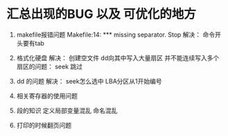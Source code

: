 # 汇总出现的BUG 以及 可优化的地方

1. makefile报错问题
   Makefile:14: *** missing separator.  Stop
   解决： 命令开头要有tab

2. 格式化硬盘 
   解决： 创建空文件 dd向其中写入大量扇区
   并不能连续写入多个扇区的问题： seek 跳过

3. dd 的问题
   解决： seek怎么选中 LBA分区从1开始编号

4. 相关寄存器的使用问题

5. 段的知识 定义局部变量混乱 命名混乱

6. 打印的时候翻页问题

   